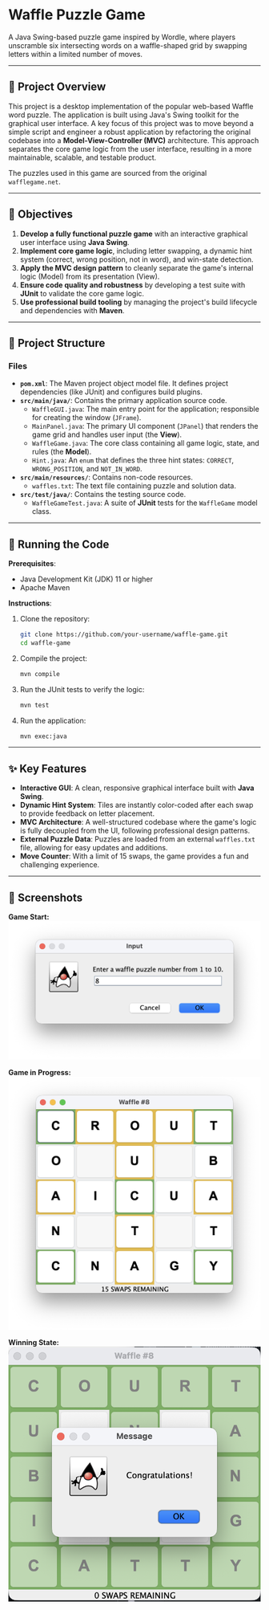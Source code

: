 # Waffle Puzzle Game

A Java Swing-based puzzle game inspired by Wordle, where players unscramble six intersecting words on a waffle-shaped grid by swapping letters within a limited number of moves.

---

## 📑 Project Overview

This project is a desktop implementation of the popular web-based Waffle word puzzle. The application is built using Java's Swing toolkit for the graphical user interface. A key focus of this project was to move beyond a simple script and engineer a robust application by refactoring the original codebase into a **Model-View-Controller (MVC)** architecture. This approach separates the core game logic from the user interface, resulting in a more maintainable, scalable, and testable product.

The puzzles used in this game are sourced from the original `wafflegame.net`.

---

## 🎯 Objectives

1.  **Develop a fully functional puzzle game** with an interactive graphical user interface using **Java Swing**.
2.  **Implement core game logic**, including letter swapping, a dynamic hint system (correct, wrong position, not in word), and win-state detection.
3.  **Apply the MVC design pattern** to cleanly separate the game's internal logic (Model) from its presentation (View).
4.  **Ensure code quality and robustness** by developing a test suite with **JUnit** to validate the core game logic.
5.  **Use professional build tooling** by managing the project's build lifecycle and dependencies with **Maven**.

---

## 📁 Project Structure

### Files

- **`pom.xml`**: The Maven project object model file. It defines project dependencies (like JUnit) and configures build plugins.
- **`src/main/java/`**: Contains the primary application source code.
  - `WaffleGUI.java`: The main entry point for the application; responsible for creating the window (`JFrame`).
  - `MainPanel.java`: The primary UI component (`JPanel`) that renders the game grid and handles user input (the **View**).
  - `WaffleGame.java`: The core class containing all game logic, state, and rules (the **Model**).
  - `Hint.java`: An `enum` that defines the three hint states: `CORRECT`, `WRONG_POSITION`, and `NOT_IN_WORD`.
- **`src/main/resources/`**: Contains non-code resources.
  - `waffles.txt`: The text file containing puzzle and solution data.
- **`src/test/java/`**: Contains the testing source code.
  - `WaffleGameTest.java`: A suite of **JUnit** tests for the `WaffleGame` model class.

---

## 🚀 Running the Code

**Prerequisites**:

- Java Development Kit (JDK) 11 or higher
- Apache Maven

**Instructions**:

1.  Clone the repository:
    ```bash
    git clone https://github.com/your-username/waffle-game.git
    cd waffle-game
    ```
2.  Compile the project:
    ```bash
    mvn compile
    ```
3.  Run the JUnit tests to verify the logic:
    ```bash
    mvn test
    ```
4.  Run the application:
    ```bash
    mvn exec:java
    ```

---

## ✨ Key Features

- **Interactive GUI**: A clean, responsive graphical interface built with **Java Swing**.
- **Dynamic Hint System**: Tiles are instantly color-coded after each swap to provide feedback on letter placement.
- **MVC Architecture**: A well-structured codebase where the game's logic is fully decoupled from the UI, following professional design patterns.
- **External Puzzle Data**: Puzzles are loaded from an external `waffles.txt` file, allowing for easy updates and additions.
- **Move Counter**: With a limit of 15 swaps, the game provides a fun and challenging experience.

---

## 📸 Screenshots

**Game Start:**
![A screenshot of the selecting of the Waffle game board.](./screenshots/select.png)

**Game in Progress:**
![A screenshot of the main Waffle game board with letters in various colored tiles.](./screenshots/game.png)

**Winning State:**
![A screenshot showing the 'Congratulations!' pop-up after successfully solving the puzzle.](./screenshots/win.png)
